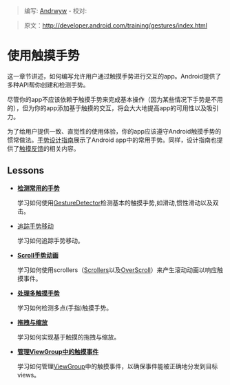 > 编写: [Andrwyw](https://github.com/Andrwyw) - 校对:

> 原文：<http://developer.android.com/training/gestures/index.html>

# 使用触摸手势

这一章节讲述，如何编写允许用户通过触摸手势进行交互的app。Android提供了多种API帮你创建和检测手势。

尽管你的app不应该依赖于触摸手势来完成基本操作（因为某些情况下手势是不用的），但为你的app添加基于触摸的交互，将会大大地提高app的可用性以及吸引力。

为了给用户提供一致、直觉性的使用体验，你的app应该遵守Android触摸手势的惯常做法。[手势设计指南](http://developer.android.com/design/patterns/gestures.html)展示了Android app中的常用手势。同样，设计指南也提供了[触摸反馈](http://developer.android.com/design/style/touch-feedback.html)的相关内容。

## Lessons

- [**检测常用的手势**](detector.html)

  学习如何使用[GestureDetector](http://developer.android.com/reference/android/view/GestureDetector.html)检测基本的触摸手势,如滑动,惯性滑动以及双击。


- [追踪手势移动](movement.html)

  学习如何追踪手势移动。


- [**Scroll手势动画**](scroll.html)

  学习如何使用scrollers（[Scrollers](http://developer.android.com/reference/android/widget/Scroller.html)以及[OverScroll](http://developer.android.com/reference/android/widget/OverScroller.html)）来产生滚动动画以响应触摸事件。


- [**处理多触摸手势**](multi.html)

  学习如何检测多点(手指)触摸手势。


- [**拖拽与缩放**](scale.html)

  学习如何实现基于触摸的拖拽与缩放。


- [**管理ViewGroup中的触摸事件**](viewgroup.html)

  学习如何管理[ViewGroup](http://developer.android.com/reference/android/view/ViewGroup.html)中的触摸事件，以确保事件能被正确地分发到目标views。
